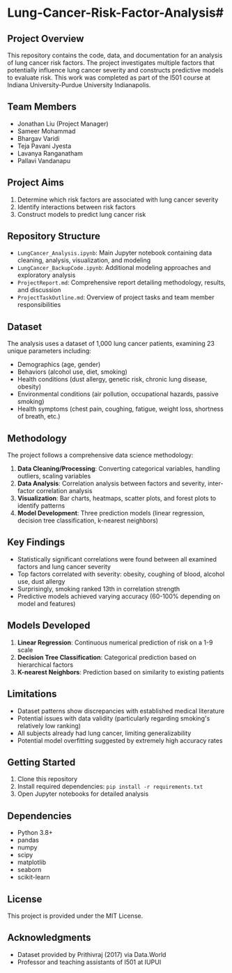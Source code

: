 # Lung-Cancer-Risk-Factor-Analysis# 

## Project Overview
This repository contains the code, data, and documentation for an analysis of lung cancer risk factors. The project investigates multiple factors that potentially influence lung cancer severity and constructs predictive models to evaluate risk. This work was completed as part of the I501 course at Indiana University-Purdue University Indianapolis.

## Team Members
- Jonathan Liu (Project Manager)
- Sameer Mohammad
- Bhargav Varidi
- Teja Pavani Jyesta
- Lavanya Ranganatham
- Pallavi Vandanapu

## Project Aims
1. Determine which risk factors are associated with lung cancer severity
2. Identify interactions between risk factors
3. Construct models to predict lung cancer risk

## Repository Structure
- `LungCancer_Analysis.ipynb`: Main Jupyter notebook containing data cleaning, analysis, visualization, and modeling
- `LungCancer_BackupCode.ipynb`: Additional modeling approaches and exploratory analysis
- `ProjectReport.md`: Comprehensive report detailing methodology, results, and discussion
- `ProjectTaskOutline.md`: Overview of project tasks and team member responsibilities

## Dataset
The analysis uses a dataset of 1,000 lung cancer patients, examining 23 unique parameters including:
- Demographics (age, gender)
- Behaviors (alcohol use, diet, smoking)
- Health conditions (dust allergy, genetic risk, chronic lung disease, obesity)
- Environmental conditions (air pollution, occupational hazards, passive smoking)
- Health symptoms (chest pain, coughing, fatigue, weight loss, shortness of breath, etc.)

## Methodology
The project follows a comprehensive data science methodology:
1. **Data Cleaning/Processing**: Converting categorical variables, handling outliers, scaling variables
2. **Data Analysis**: Correlation analysis between factors and severity, inter-factor correlation analysis
3. **Visualization**: Bar charts, heatmaps, scatter plots, and forest plots to identify patterns
4. **Model Development**: Three prediction models (linear regression, decision tree classification, k-nearest neighbors)

## Key Findings
- Statistically significant correlations were found between all examined factors and lung cancer severity
- Top factors correlated with severity: obesity, coughing of blood, alcohol use, dust allergy
- Surprisingly, smoking ranked 13th in correlation strength
- Predictive models achieved varying accuracy (60-100% depending on model and features)

## Models Developed
1. **Linear Regression**: Continuous numerical prediction of risk on a 1-9 scale
2. **Decision Tree Classification**: Categorical prediction based on hierarchical factors
3. **K-nearest Neighbors**: Prediction based on similarity to existing patients

## Limitations
- Dataset patterns show discrepancies with established medical literature
- Potential issues with data validity (particularly regarding smoking's relatively low ranking)
- All subjects already had lung cancer, limiting generalizability
- Potential model overfitting suggested by extremely high accuracy rates

## Getting Started
1. Clone this repository
2. Install required dependencies: `pip install -r requirements.txt`
3. Open Jupyter notebooks for detailed analysis

## Dependencies
- Python 3.8+
- pandas
- numpy
- scipy
- matplotlib
- seaborn
- scikit-learn

## License
This project is provided under the MIT License.

## Acknowledgments
- Dataset provided by Prithivraj (2017) via Data.World
- Professor and teaching assistants of I501 at IUPUI
